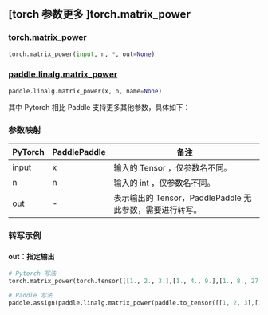 ## [torch 参数更多 ]torch.matrix_power
### [torch.matrix_power](https://pytorch.org/docs/stable/generated/torch.matrix_power.html?highlight=matrix_power)
```python
torch.matrix_power(input, n, *, out=None)
```

### [paddle.linalg.matrix_power](https://www.paddlepaddle.org.cn/documentation/docs/zh/api/paddle/linalg/matrix_power_cn.html)
```python
paddle.linalg.matrix_power(x, n, name=None)
```

其中 Pytorch 相比 Paddle 支持更多其他参数，具体如下：
### 参数映射
| PyTorch       | PaddlePaddle | 备注                                                   |
| ------------- | ------------ | ------------------------------------------------------ |
| input         | x            | 输入的 Tensor ，仅参数名不同。                             |
| n             | n            | 输入的 int ，仅参数名不同。                             |
| out           | -            | 表示输出的 Tensor，PaddlePaddle 无此参数，需要进行转写。  |


### 转写示例
#### out：指定输出
```python
# Pytorch 写法
torch.matrix_power(torch.tensor([[1., 2., 3.],[1., 4., 9.],[1., 8., 27.]]), 2, out=y)

# Paddle 写法
paddle.assign(paddle.linalg.matrix_power(paddle.to_tensor([[1, 2, 3],[1, 4, 9],[1, 8, 27]], dtype='float64'), 2), y)
```
